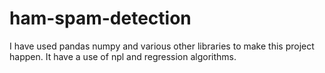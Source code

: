 # ham-spam-detection
I have used pandas numpy and various other libraries to make this project happen. It have a use of npl and regression algorithms.
